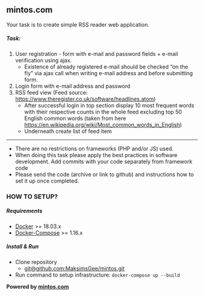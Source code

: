 mintos.com
-
Your task is to create simple RSS reader web application.

##### Task:

1) User registration - form with e-mail and password fields + e-mail verification using ajax.
    * Existence of already registered e-mail should be checked “on the fly” via ajax call when writing e-mail address and before submitting form.
2) Login form with e-mail address and password
3) RSS feed view (Feed source: https://www.theregister.co.uk/software/headlines.atom)
     * After successful login in top section display 10 most frequent words with their respective counts in the whole feed excluding top 50 English common words (taken from here https://en.wikipedia.org/wiki/Most_common_words_in_English)
     * Underneath create list of feed item
     
-------------------   
* There are no restrictions on frameworks (PHP and/or JS) used.
* When doing this task please apply the best practices in software development. Add commits with your code separately from framework code
* Please send the code (archive or link to github) and instructions how to set it up once completed.

### HOW TO SETUP?

##### Requirements

  * [Docker](https://docs.docker.com/install/linux/docker-ce/ubuntu/) >= 18.03.x
  * [Docker-Compose](https://docs.docker.com/compose/install/) >= 1.16.x

##### Install & Run
   
* Clone repository 
  * [git@github.com:MaksimsGee/mintos.git](https://github.com/MaksimsGee/mintos) 
* Run command to setup infrastructure: `docker-compose up --build`

**Powered by [mintos.com](https://www.mintos.com/en/)** 

